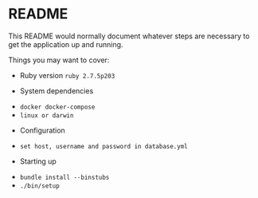 # README

This README would normally document whatever steps are necessary to get the
application up and running.

Things you may want to cover:

* Ruby version
`ruby 2.7.5p203`

* System dependencies
- `docker docker-compose`
- `linux or darwin`

* Configuration
- `set host, username and password in database.yml`

* Starting up
- `bundle install --binstubs`
- `./bin/setup`

